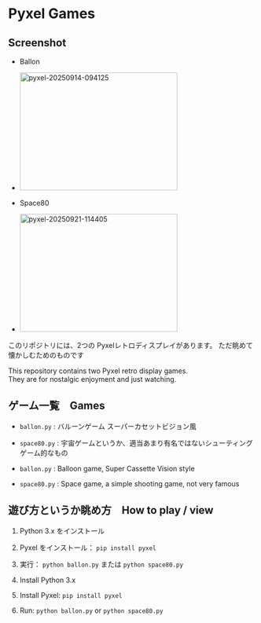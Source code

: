 # Pyxel Games

## Screenshot
- Ballon
- <img width="320" height="240" alt="pyxel-20250914-094125" src="https://github.com/user-attachments/assets/777cb4bb-93b2-4464-8faa-32338c74bc29" />

- Space80
- <img width="320" height="240" alt="pyxel-20250921-114405" src="https://github.com/user-attachments/assets/c7171f66-d46c-4b35-a782-837a80569901" />


このリポジトリには、2つの Pyxelレトロディスプレイがあります。
ただ眺めて懐かしむためのものです

This repository contains two Pyxel retro display games.  
They are for nostalgic enjoyment and just watching.

## ゲーム一覧　Games
- `ballon.py` : バルーンゲーム スーパーカセットビジョン風
- `space80.py` : 宇宙ゲームというか、適当あまり有名ではないシューティングゲーム的なもの

- `ballon.py` : Balloon game, Super Cassette Vision style
- `space80.py` : Space game, a simple shooting game, not very famous

## 遊び方というか眺め方　How to play / view
1. Python 3.x をインストール
2. Pyxel をインストール： `pip install pyxel`
3. 実行： `python ballon.py` または `python space80.py`

1. Install Python 3.x
2. Install Pyxel: `pip install pyxel`
3. Run: `python ballon.py` or `python space80.py`
